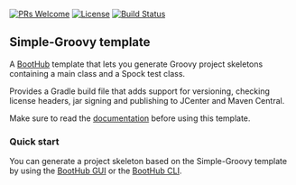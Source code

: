 [![PRs Welcome](https://img.shields.io/badge/PRs-welcome-brightgreen.svg?style=flat-square)](http://makeapullrequest.com)
[![License](https://img.shields.io/badge/License-Apache%202.0-blue.svg)](https://github.com/boothub-org/boothub-template-simple-groovy/blob/master/LICENSE)
[![Build Status](https://img.shields.io/travis/boothub-org/boothub-template-simple-groovy/master.svg?label=Build)](https://travis-ci.org/boothub-org/boothub-template-simple-groovy)
## Simple-Groovy template ##

A [BootHub](https://boothub.org) template that lets you generate Groovy project skeletons containing a main class and a Spock test class.

Provides a Gradle build file that adds support for versioning, checking license headers, jar signing and publishing to JCenter and Maven Central.

Make sure to read the [documentation](http://simple-groovy.boothub.org) before using this template.

### Quick start

You can generate a project skeleton based on the Simple-Groovy template by using the [BootHub GUI](https://boothub.org/app#/home/true/https%3A%2F%2Fgithub.com%2Fboothub-org%2Fboothub-template-simple-groovy%2Freleases%2Fdownload%2Fv1.0.0%2Fsimple-groovy-1.0.0.zip)
or the [BootHub CLI](https://boothub.org/app#/cli).
